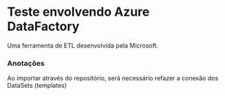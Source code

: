 # Teste envolvendo Azure DataFactory
Uma ferramenta de ETL desenvolvida pela Microsoft.


### Anotações
Ao importar através do repositório, será necessário refazer a conexão dos DataSets (templates)
